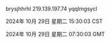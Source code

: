 brysjhhrhl 219.139.197.74 yqqlmgsycl

2024年 10月 29日 星期二 15:30:03 CST

2024年 10月 29日 星期二 07:30:03 GMT
